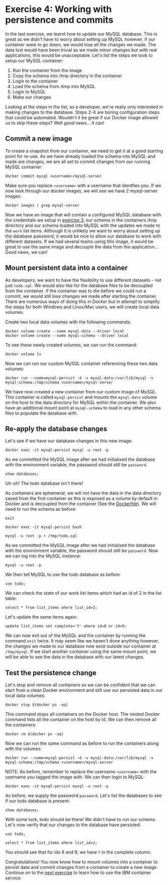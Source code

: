 # Exercise 4: Working with persistence and commits

In the last exercise, we learnt how to update our MySQL database. This is great as we didn't have to worry about setting up MySQL however, if our container were to go down, we would lose all the changes we made. The data lost would have been trivial as we made minor changes but with real applications, this would be unacceptable. Let's list the steps we took to setup our MySQL container:

1. Run the container from the image
2. Copy the schema into /tmp directory in the container
3. Login to the container
4. Load the schema from /tmp into MySQL
5. Login to MySQL
6. Make our changes

Looking at the steps in the list, as a developer, we're really only interested in making changes to the database. Steps 2-4 are boring configuration steps that could be automated. Wouldn't it be great if our Docker image allowed us to skip these steps? Well good news... it can!

## Commit a new image

To create a snapshot from our container, we need to get it at a good starting point for re-use. As we have already loaded the schema into MySQL and made are changes, we are all set to commit changes from our running MySQL container:

`docker commit mysql <username>/mysql-server`

Make sure you replace `<username>` with a username that identfies you. If we now look through our docker images, we will see we have 2 mysql-server images:

`docker images | grep mysql-server`

Now we have an image that will contain a configured MySQL database with the credentials we setup in [exercise 3](../3_Working_inside_containers), our schema in the containers /tmp directory and our schema loaded into MySQL with the updates we made to the `work` list items. Although it is unlikely we want to worry about setting up the database password, it would be nice to allow our database to work with different datasets. If we had several teams using this image, it would be great to use the same image and decouple the data from the application... Good news, we can!

## Mount persistent data into a container

As developers, we want to have the flexibility to use different datasets - not just `todo.sql`. We would also like for the database files to be decoupled from the container. If the container was to die before we could run a commit, we would still lose changes we made after starting the container. There are numerous ways of doing this in Docker but in attempt to simplify the steps for both Windows and Linux/Mac users, we will create local data volumes.

Create two local data volumes with the following commands:

```
docker volume create --name mysql-data --driver local
docker volume create --name mysql-schema --driver local
```

To see these newly created volumes, we can run the command:

`docker volume ls`

Now we can run our custom MySQL container referencing these two data volumes:

`docker run --name=mysql-persist -d -v mysql-data:/var/lib/mysql -v mysql-schema:/tmp/schema <username>/mysql-server`

We have now created a new container from our custom image of MySQL. This container is called `mysql-persist` and mounts the  `mysql-data` volume on the host to the data directory for MySQL within the container. We also have an additional mount point at `mysql-schema` to load in any other schema files to populate the database with.

## Re-apply the database changes

Let's see if we have our database changes in this new image:

`docker exec -it mysql-persist mysql -u root -p`

As we committed the MySQL image after we had initialised the database with the environment variable, the password should still be `password`.

`show databases;`

Uh-oh! The todo database isn't there!

As containers are ephemeral, we will not have the data in the data directory saved from the first container as this is exposed as a volume by default in Docker and is decoupled from the container (See the [Dockerfile](https://github.com/docker-library/mysql/blob/fc3e856313423dc2d6a8d74cfd6b678582090fc7/8.0/Dockerfile#L65)). We will need to run the schema as before:

`exit`

`docker exec -it mysql-persist bash`

`mysql -u root -p < /tmp/todo.sql`

As we committed the MySQL image after we had initialised the database with the environment variable, the password should still be `password`. Now we can log into the MySQL instance:

`mysql -u root -p`

We then tell MySQL to use the todo database as before:

`use todo;`

We can check the state of our work list items which had an id of 2 in the list table:

`select * from list_items where list_id=2;`

Let's update the same items again:

`update list_items set complete='Y' where id=8 or id=9;`

We can now exit out of the MySQL and the container by running the command `exit` twice. It may seem like we haven't done anything however, the changes we made to our database now exist outside our container at `/tmp/mysql`. If we start another container using the same mount point, we will be able to see the data in the database with our latest changes.

## Test the persistence change

Let's stop and remove all containers so we can be confident that we can start from a clean Docker environment and still use our persisted data in our local data volumes:

`docker stop $(docker ps -aq)`

This command stops all containers on the Docker host. The nested Docker command lists all the container on the host by Id. We can then remove all the containers:

`docker rm $(docker ps -aq)`

Now we can run the same command as before to run the containers along with the volumes:

`docker run --name=mysql-persist -d -v mysql-data:/var/lib/mysql -v mysql-schema:/tmp/schema <username>/mysql-server`

NOTE: As before, remember to replace the username `<username>` with the username you tagged the image with. We can then login to MySQL:

`docker exec -it mysql-persist mysql -u root -p`

As before, we supply the password `password`. Let's list the databases to see if our todo database is present:

`show databases;`

With some luck, todo should be there! We didn't have to run our schema. Let's now verify that our changes to the database have persisted:

`use todo;`

`select * from list_items where list_id=2;`

You should see that for ids 8 and 9, we have `Y` in the complete column.

Congratulations! You now know how to mount volumes into a container to persist data and commit changes from a container to create a new image. Continue on to the [next exercise](../5_Working_with_container_registry) to learn how to use the IBM container service.

